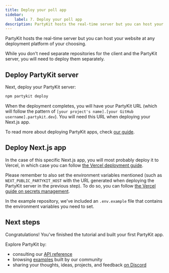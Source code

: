 ```yaml
---
title: Deploy your poll app
sidebar:
    label: 7. Deploy your poll app
description: PartyKit hosts the real-time server but you can host your website at any deployment platform of your choosing
---
```


PartyKit hosts the real-time server but you can host your website at any deployment platform of your choosing.

While you don't need separate repositories for the client and the PartyKit server, you will need to deploy them separately.

## Deploy PartyKit server

Next, deploy your PartyKit server:

```bash
npm partykit deploy
```

When the deployment completes, you will have your PartyKit URL (which will follow the pattern of `[your project's name].[your GitHub username].partykit.dev`). You will need this URL when deploying your Next.js app.

To read more about deploying PartyKit apps, check [our guide](/guides/deploy-your-partykit-server).

## Deploy Next.js app

In the case of this specific Next.js app, you will most probably deploy it to Vercel, in which case you can follow [the Vercel deployment guide](https://nextjs.org/learn/basics/deploying-nextjs-app/deploy).

Please remember to also set the environment variables mentioned (such as `NEXT_PUBLIC_PARTYKIT_HOST` with the URL generated when deploying the PartyKit server in the previous step). To do so, you can follow [the Vercel guide on secrets management](https://nextjs.org/docs/app/building-your-application/configuring/environment-variables).

In the example repository, we've included an `.env.example` file that contains the environment variables you need to set.

## Next steps

Congratulations! You've finished the tutorial and built your first PartyKit app.

Explore PartyKit by:

- consulting our [API reference](/reference/)
- browsing [examples](/examples/) built by our community
- sharing your thoughts, ideas, projects, and feedback [on Discord](https://discord.gg/KDZb7J4uxJ)
